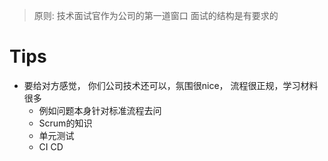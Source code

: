 <!--
 * @Author: your name
 * @Date: 2022-04-25 14:36:19
 * @LastEditTime: 2022-04-25 14:39:44
 * @LastEditors: Please set LastEditors
 * @Description: 打开koroFileHeader查看配置 进行设置: https://github.com/OBKoro1/koro1FileHeader/wiki/%E9%85%8D%E7%BD%AE
 * @FilePath: /personal_growth/如何进行技术面试.md
-->
> 原则: 技术面试官作为公司的第一道窗口
> 面试的结构是有要求的

# Tips
- 要给对方感觉， 你们公司技术还可以，氛围很nice， 流程很正规，学习材料很多
  - 例如问题本身针对标准流程去问
  - Scrum的知识
  - 单元测试
  - CI CD  